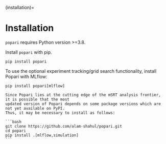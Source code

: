 (installation)=

# Installation

`popari` requires Python version >=3.8.

Install `popari` with pip.

```
pip install popari
```

To use the optional experiment tracking/grid search functionality, install Popari with MLflow:

```
pip install popari[mlflow]
```

````{note}
Since Popari lies at the cutting edge of the mSRT analysis frontier, it is possible that the most
updated version of Popari depends on some package versions which are not yet available on PyPI.
Thus, it may be necessary to install as follows:

```bash
git clone https://github.com/alam-shahul/popari.git
cd popari
pip install .[mlflow,simulation]
```
````
